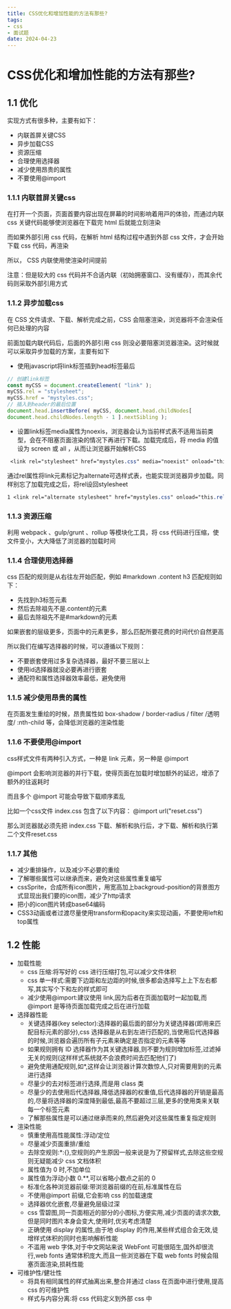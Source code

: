 ```yaml
---
title: CSS优化和增加性能的方法有那些?
tags:
- css
- 面试题
date: 2024-04-23
---
```

# CSS优化和增加性能的方法有那些?

## 1.1 优化

实现⽅式有很多种，主要有如下：
- 内联⾸屏关键CSS
- 异步加载CSS
- 资源压缩
- 合理使⽤选择器
- 减少使⽤昂贵的属性
- 不要使⽤@import

### 1.1.1 内联首屏关键css

在打开⼀个⻚⾯，⻚⾯⾸要内容出现在屏幕的时间影响着⽤⼾的体验，⽽通过内联 css 关键代码能够使浏览器在下载完 html 后就能⽴刻渲染

⽽如果外部引⽤ css 代码，在解析 html 结构过程中遇到外部 css ⽂件，才会开始下载 css 代码，再渲染

所以， CSS 内联使⽤使渲染时间提前

注意：但是较⼤的 css 代码并不合适内联（初始拥塞窗⼝、没有缓存），⽽其余代码则采取外部引⽤⽅式

### 1.1.2 异步加载css

在 CSS ⽂件请求、下载、解析完成之前，CSS 会阻塞渲染，浏览器将不会渲染任何已处理的内容

前⾯加载内联代码后，后⾯的外部引⽤ css 则没必要阻塞浏览器渲染。这时候就可以采取异步加载的⽅案，主要有如下
- 使⽤javascript将link标签插到head标签最后

```js
// 创建link标签
const myCSS = document.createElement( "link" );
myCSS.rel = "stylesheet";
myCSS.href = "mystyles.css";
// 插⼊到header的最后位置
document.head.insertBefore( myCSS, document.head.childNodes[
document.head.childNodes.length - 1 ].nextSibling );
```

- 设置link标签media属性为noexis，浏览器会认为当前样式表不适⽤当前类型，会在不阻塞⻚⾯渲染的情况下再进⾏下载。加载完成后，将 media 的值设为 screen 或 all ，从⽽让浏览器开始解析CSS

```css
 <link rel="stylesheet" href="mystyles.css" media="noexist" onload="this.media='all'">
```

通过rel属性将link元素标记为alternate可选样式表，也能实现浏览器异步加载。同样别忘了加载完成之后，将rel设回stylesheet

```css
1 <link rel="alternate stylesheet" href="mystyles.css" onload="this.rel='stylesheet'">
```

### 1.1.3 资源压缩

利⽤ webpack 、gulp/grunt 、rollup 等模块化⼯具，将 css 代码进⾏压缩，使⽂件变⼩，⼤⼤降低了浏览器的加载时间

### 1.1.4 合理使用选择器

css 匹配的规则是从右往左开始匹配，例如 #markdown .content h3 匹配规则如下：
- 先找到h3标签元素
- 然后去除祖先不是.content的元素
- 最后去除祖先不是#markdown的元素

如果嵌套的层级更多，⻚⾯中的元素更多，那么匹配所要花费的时间代价⾃然更⾼

所以我们在编写选择器的时候，可以遵循以下规则：
- 不要嵌套使⽤过多复杂选择器，最好不要三层以上
- 使⽤id选择器就没必要再进⾏嵌套
- 通配符和属性选择器效率最低，避免使⽤

### 1.1.5 减少使用昂贵的属性

在⻚⾯发⽣重绘的时候，昂贵属性如 box-shadow / border-radius / filter /透明度/ :nth-child 等，会降低浏览器的渲染性能

### 1.1.6 不要使用@import

css样式⽂件有两种引⼊⽅式，⼀种是 link 元素，另⼀种是 @import

@import 会影响浏览器的并⾏下载，使得⻚⾯在加载时增加额外的延迟，增添了额外的往返耗时

⽽且多个 @import 可能会导致下载顺序紊乱

⽐如⼀个css⽂件 index.css 包含了以下内容： @import url("reset.css")

那么浏览器就必须先把 index.css 下载、解析和执⾏后，才下载、解析和执⾏第⼆个⽂件reset.css

### 1.1.7 其他

- 减少重排操作，以及减少不必要的重绘
- 了解哪些属性可以继承⽽来，避免对这些属性重复编写
- cssSprite，合成所有icon图⽚，⽤宽⾼加上backgroud-position的背景图⽅式显现出我们要的icon图，减少了http请求
- 把⼩的icon图⽚转成base64编码
- CSS3动画或者过渡尽量使⽤transform和opacity来实现动画，不要使⽤left和top属性

## 1.2 性能

- 加载性能
	- css 压缩:将写好的 css 进行压缩打包,可以减少文件体积
	- css 单一样式:需要下边距和左边距的时候,很多都会选择写上上下左右都写,其实写个下和左的样式即可
	- 减少使用@import:建议使用 link,因为后者在页面加载时一起加载,而@import 是等待页面加载完成之后在进行加载
- 选择器性能
	- 关键选择器(key selector):选择器的最后面的部分为关键选择器(即用来匹配目标元素的部分),css 选择器是从右到左进行匹配的,当使用后代选择器的时候,浏览器会遍历所有子元素来确定是否指定的元素等等
	- 如果规则拥有 ID 选择器作为其关键选择器,则不要为规则增加标签,过滤掉无关的规则(这样样式系统就不会浪费时间去匹配他们了)
	- 避免使用通配规则,如*,这样会让浏览器计算次数惊人,只对需要用到的元素进行选择
	- 尽量少的去对标签进行选择,而是用 class 类
	- 尽量少的去使用后代选择器,降低选择器的权重值,后代选择器的开销是最高的,尽量将选择器的深度降到最低,最高不要超过三层,更多的使用类来关联每一个标签元素
	- 了解那些属性是可以通过继承而来的,然后避免对这些属性重复指定规则
- 渲染性能
	- 慎重使用高性能属性:浮动/定位
	- 尽量减少页面重排/重绘
	- 去除空规则:*:{},空规则的产生原因一般来说是为了预留样式,去除这些空规则无疑能减少 css 文档体积
	- 属性值为 0 时,不加单位
	- 属性值为浮动小数 0.**,可以省略小数点之前的 0
	- 标准化各种浏览器前缀:带浏览器前缀的在前,标准属性在后
	- 不使用@import 前缀,它会影响 css 的加载速度
	- 选择器优化嵌套,尽量避免层级过深
	- css 雪碧图,同一页面相近的部分的小图标,方便实用,减少页面的请求次数,但是同时图片本身会变大,使用时,优劣考虑清楚
	- 正确使用 display 的属性,由于地 display 的作用,某些样式组合会无效,徒增样式体积的同时也影响解析性能
	- 不滥用 web 字体,对于中文网站来说 WebFont 可能很陌生,国外却很流行,web fonts 通常体积庞大,而且一些浏览器在下载 web fonts 时候会阻塞页面渲染,损耗性能
- 可维护性/健壮性
	- 将具有相同属性的样式抽离出来,整合并通过 class 在页面中进行使用,提高 css 的可维护性
	- 样式与内容分离:将 css 代码定义到外部 css 中